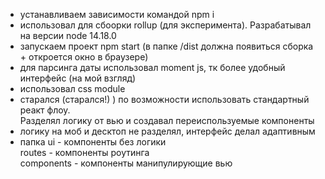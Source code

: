- устанавливаем зависимости командой npm i
- использовал для сбоорки rollup (для эксперимента). Разрабатывал на версии node 14.18.0
- запускаем проект npm start (в папке /dist должна появиться сборка + откроется окно в браузере)
- для парсинга даты использовал moment js, тк более удобный интерфейс (на мой взгляд)
- использовал css module
- старался (старался!) ) по возможности использовать стандартный реакт флоу. \
  Разделял логику от вью и создавал переиспользуемые компоненты
- логику на моб и десктоп не разделял, интерфейс делал адаптивным
- папка ui - компоненты без логики\
  routes - компоненты роутинга\
  components - компоненты манипулирующие вью
